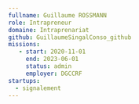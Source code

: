 ```yaml
---
fullname: Guillaume ROSSMANN
role: Intrapreneur
domaine: Intraprenariat
github: GuillaumeSingalConso_github
missions:
   - start: 2020-11-01
     end: 2023-06-01
     status: admin
     employer: DGCCRF
startups:
  - signalement
---
```

